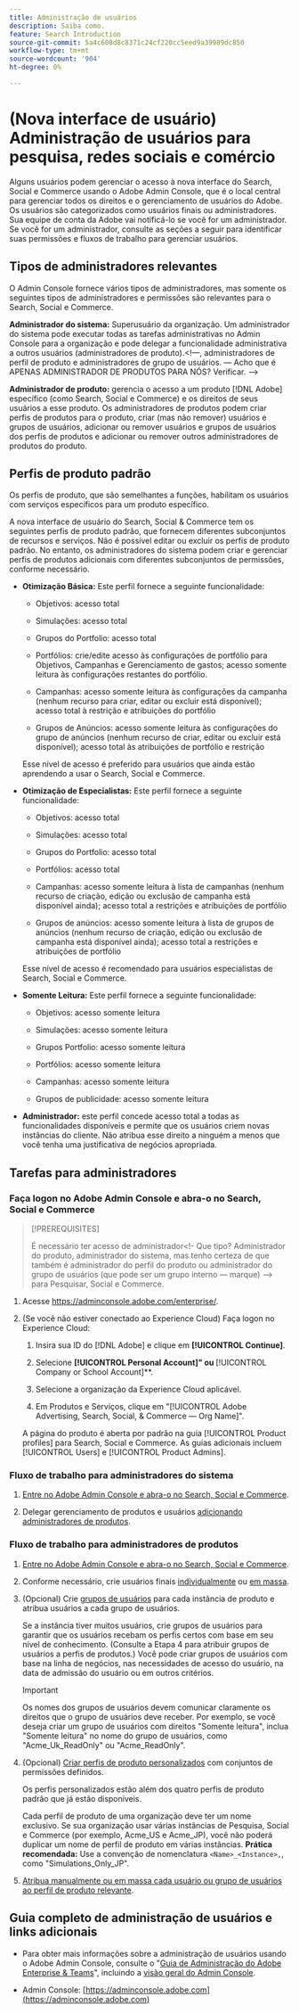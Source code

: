 ```yaml
---
title: Administração de usuários
description: Saiba como.
feature: Search Introduction
source-git-commit: 5a4c608d8c8371c24cf220cc5eed9a39989dc850
workflow-type: tm+mt
source-wordcount: '904'
ht-degree: 0%

---
```


# (Nova interface de usuário) Administração de usuários para pesquisa, redes sociais e comércio

Alguns usuários podem gerenciar o acesso à nova interface do Search, Social e Commerce usando o Adobe Admin Console, que é o local central para gerenciar todos os direitos e o gerenciamento de usuários do Adobe. Os usuários são categorizados como usuários finais ou administradores. Sua equipe de conta da Adobe vai notificá-lo se você for um administrador. Se você for um administrador, consulte as seções a seguir para identificar suas permissões e fluxos de trabalho para gerenciar usuários.<!-- How can you see what your user role is, or will your Adobe Account Team tell you? -->

## Tipos de administradores relevantes

O Admin Console fornece vários tipos de administradores, mas somente os seguintes tipos de administradores e permissões são relevantes para o Search, Social e Commerce.

**Administrador do sistema:** Superusuário da organização. Um administrador do sistema pode executar todas as tarefas administrativas no Admin Console para a organização e pode delegar a funcionalidade administrativa a outros usuários (administradores de produto).&lt;!—, administradores de perfil de produto e administradores de grupo de usuários.  — Acho que é APENAS ADMINISTRADOR DE PRODUTOS PARA NÓS?  Verificar. —>

**Administrador de produto:** gerencia o acesso a um produto [!DNL Adobe] específico (como Search, Social e Commerce) e os direitos de seus usuários a esse produto. Os administradores de produtos podem criar perfis de produtos para o produto, criar (mas não remover) usuários e grupos de usuários, adicionar ou remover usuários e grupos de usuários dos perfis de produtos e adicionar ou remover outros administradores de produtos do produto.

<!--
**Product profile admin:** Manages assigned product profiles for individual products. A product profile admin can add (but not remove) users and user groups to the organization; add or remove users and user groups from product profiles; and assign or revoke permissions from product profiles. [I don't think this is applicable: and manage the product roles for product profiles.]

**User group admin:** Manages assigned user groups and their access rights. A user group admin can add or remove users from groups and add or remove user group admins from groups.
-->

## Perfis de produto padrão

Os perfis de produto, que são semelhantes a funções, habilitam os usuários com serviços específicos para um produto específico.

A nova interface de usuário do Search, Social &amp; Commerce tem os seguintes perfis de produto padrão, que fornecem diferentes subconjuntos de recursos e serviços. Não é possível editar ou excluir os perfis de produto padrão. No entanto, os administradores do sistema podem criar e gerenciar perfis de produtos adicionais com diferentes subconjuntos de permissões, conforme necessário.

* **Otimização Básica:** Este perfil fornece a seguinte funcionalidade:

   * Objetivos: acesso total

   * Simulações: acesso total

   * Grupos do Portfolio: acesso total

   * Portfólios: crie/edite acesso às configurações de portfólio para Objetivos, Campanhas e Gerenciamento de gastos; acesso somente leitura às configurações restantes do portfólio.

   * Campanhas: acesso somente leitura às configurações da campanha (nenhum recurso para criar, editar ou excluir está disponível); acesso total à restrição e atribuições do portfólio<!-- Is that the correct wording? -->

   * Grupos de Anúncios: acesso somente leitura às configurações do grupo de anúncios (nenhum recurso de criar, editar ou excluir está disponível); acesso total às atribuições de portfólio e restrição<!-- Is that the correct wording? -->

  Esse nível de acesso é preferido para usuários que ainda estão aprendendo a usar o Search, Social e Commerce.

* **Otimização de Especialistas:** Este perfil fornece a seguinte funcionalidade:

   * Objetivos: acesso total

   * Simulações: acesso total

   * Grupos do Portfolio: acesso total

   * Portfólios: acesso total

   * Campanhas: acesso somente leitura à lista de campanhas (nenhum recurso de criação, edição ou exclusão de campanha está disponível ainda); acesso total a restrições e atribuições de portfólio<!-- Is that the correct wording? -->

   * Grupos de anúncios: acesso somente leitura à lista de grupos de anúncios (nenhum recurso de criação, edição ou exclusão de campanha está disponível ainda); acesso total a restrições e atribuições de portfólio<!-- Is that the correct wording? -->

  Esse nível de acesso é recomendado para usuários especialistas de Search, Social e Commerce.

* **Somente Leitura:** Este perfil fornece a seguinte funcionalidade:

   * Objetivos: acesso somente leitura

   * Simulações: acesso somente leitura

   * Grupos Portfolio: acesso somente leitura

   * Portfólios: acesso somente leitura

   * Campanhas: acesso somente leitura

   * Grupos de publicidade: acesso somente leitura

* **Administrador:** este perfil concede acesso total a todas as funcionalidades disponíveis e permite que os usuários criem novas instâncias do cliente. Não atribua esse direito a ninguém a menos que você tenha uma justificativa de negócios apropriada.

<!-- Do I need to include this? If so, adjust wording as needed

## Product-specific instances

 -->

## Tarefas para administradores

### Faça logon no Adobe Admin Console e abra-o no Search, Social e Commerce

>[!PREREQUISITES]
>
>É necessário ter acesso de administrador&lt;!- Que tipo? Administrador do produto, administrador do sistema, mas tenho certeza de que também é administrador do perfil do produto ou administrador do grupo de usuários (que pode ser um grupo interno — marque) —> para Pesquisar, Social e Commerce.

1. Acesse https://adminconsole.adobe.com/enterprise/.

1. (Se você não estiver conectado ao Experience Cloud) Faça logon no Experience Cloud:

   1. Insira sua ID do [!DNL Adobe] e clique em **[!UICONTROL Continue]**.

   1. Selecione **[!UICONTROL Personal Account]&quot; ou &#x200B;** [!UICONTROL Company or School Account]**.<!-- Will it necessarily be "Company or School Account?" -->

   1. Selecione a organização da Experience Cloud aplicável.

   1. Em Produtos e Serviços, clique em &quot;[!UICONTROL Adobe Advertising, Search, Social, & Commerce — Org Name]&quot;.

   A página do produto é aberta por padrão na guia [!UICONTROL Product profiles] para Search, Social e Commerce. As guias adicionais incluem [!UICONTROL Users] e [!UICONTROL Product Admins].

### Fluxo de trabalho para administradores do sistema

1. [Entre no Adobe Admin Console e abra-o no Search, Social e Commerce](#open-admin-console).

1. Delegar gerenciamento de produtos e usuários [adicionando administradores de produtos](https://helpx.adobe.com/enterprise/using/admin-roles.html#enterprise).

<!-- what else? -->

### Fluxo de trabalho para administradores de produtos

1. [Entre no Adobe Admin Console e abra-o no Search, Social e Commerce](#open-admin-console).

1. Conforme necessário, crie usuários finais [individualmente](https://helpx.adobe.com/enterprise/using/manage-users-individually.html) ou [em massa](https://helpx.adobe.com/enterprise/using/bulk-upload-users.html).

1. (Opcional) Crie [grupos de usuários](https://helpx.adobe.com/enterprise/using/user-groups.html) para cada instância de produto e atribua usuários a cada grupo de usuários.

   Se a instância tiver muitos usuários, crie grupos de usuários para garantir que os usuários recebam os perfis certos com base em seu nível de conhecimento. (Consulte a Etapa 4 para atribuir grupos de usuários a perfis de produtos.) Você pode criar grupos de usuários com base na linha de negócios, nas necessidades de acesso do usuário, na data de admissão do usuário ou em outros critérios.

   >[!IMPORTANT]
   >
   >Os nomes dos grupos de usuários devem comunicar claramente os direitos que o grupo de usuários deve receber. Por exemplo, se você deseja criar um grupo de usuários com direitos &quot;Somente leitura&quot;, inclua &quot;Somente leitura&quot; no nome do grupo de usuários, como &quot;Acme_Uk_ReadOnly&quot; ou &quot;Acme_ReadOnly&quot;.

1. (Opcional) [Criar perfis de produto personalizados](https://helpx.adobe.com/enterprise/using/manage-product-profiles.html) com conjuntos de permissões definidos.

   Os perfis personalizados estão além dos quatro perfis de produto padrão que já estão disponíveis.

   Cada perfil de produto de uma organização deve ter um nome exclusivo. Se sua organização usar várias instâncias de Pesquisa, Social e Commerce (por exemplo, Acme_US e Acme_JP), você não poderá duplicar um nome de perfil de produto em várias instâncias. **Prática recomendada:** Use a convenção de nomenclatura `<Name>_<Instance>,`, como &quot;Simulations_Only_JP&quot;.

1. [Atribua manualmente ou em massa cada usuário ou grupo de usuários ao perfil de produto relevante](https://helpx.adobe.com/enterprise/using/manage-product-profiles.html).

## Guia completo de administração de usuários e links adicionais

* Para obter mais informações sobre a administração de usuários usando o Adobe Admin Console, consulte o &quot;[Guia de Administração do Adobe Enterprise &amp; Teams](https://helpx.adobe.com/enterprise/admin-guide.html)&quot;, incluindo a [visão geral do Admin Console](https://helpx.adobe.com/br/enterprise/using/admin-console.html).

* Admin Console: [https://adminconsole.adobe.com](https://adminconsole.adobe.com)

